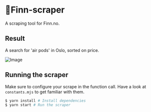 # 🛒Finn-scraper

A scraping tool for Finn.no.

## Result

A search for 'air pods' in Oslo, sorted on price.

![Image](https://i.imgur.com/r8fPXKH.png)

## Running the scraper

Make sure to configure your scrape in the function call.
Have a look at `constants.mjs` to get familiar with them.

```zsh
$ yarn install # Install dependencies
$ yarn start # Run the scraper
```
